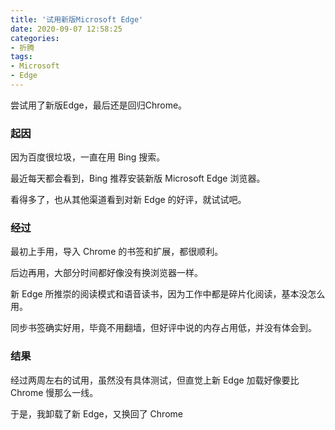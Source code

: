 ```yaml
---
title: '试用新版Microsoft Edge'
date: 2020-09-07 12:58:25
categories:
- 折腾
tags:
- Microsoft
- Edge
---
```


尝试用了新版Edge，最后还是回归Chrome。

<!-- more -->

### 起因

因为百度很垃圾，一直在用 Bing 搜索。

最近每天都会看到，Bing 推荐安装新版 Microsoft Edge 浏览器。

看得多了，也从其他渠道看到对新 Edge 的好评，就试试吧。

### 经过

最初上手用，导入 Chrome 的书签和扩展，都很顺利。

后边再用，大部分时间都好像没有换浏览器一样。

新 Edge 所推崇的阅读模式和语音读书，因为工作中都是碎片化阅读，基本没怎么用。

同步书签确实好用，毕竟不用翻墙，但好评中说的内存占用低，并没有体会到。

### 结果

经过两周左右的试用，虽然没有具体测试，但直觉上新 Edge 加载好像要比 Chrome 慢那么一线。

于是，我卸载了新 Edge，又换回了 Chrome
